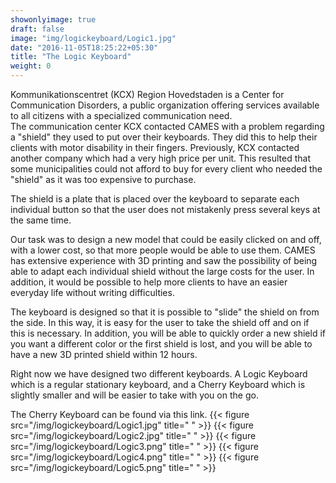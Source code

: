 ```yaml
---
showonlyimage: true
draft: false
image: "img/logickeyboard/Logic1.jpg"
date: "2016-11-05T18:25:22+05:30"
title: "The Logic Keyboard"
weight: 0
---
```


Kommunikationscentret (KCX) Region Hovedstaden is a Center for Communication Disorders, a public organization offering services available to all citizens with a specialized communication need.  
The communication center KCX contacted CAMES with a problem regarding a "shield" they used to put over their keyboards. They did this to help their clients with motor disability in their fingers.
Previously, KCX contacted another company which had a very high price per unit. This resulted that some municipalities could not afford to buy for every client who needed the "shield" as it was too expensive to purchase.

The shield is a plate that is placed over the keyboard to separate each individual button so that the user does not mistakenly press several keys at the same time.

Our task was to design a new model that could be easily clicked on and off, with a lower cost, so that more people would be able to use them. CAMES has extensive experience with 3D printing and saw the possibility of being able to adapt each individual shield without the large costs for the user. In addition, it would be possible to help more clients to have an easier everyday life without writing difficulties.

The keyboard is designed so that it is possible to "slide" the shield on from the side. In this way, it is easy for the user to take the shield off and on if this is necessary. In addition, you will be able to quickly order a new shield if you want a different color or the first shield is lost, and you will be able to have a new 3D printed shield within 12 hours.

Right now we have designed two different keyboards. A Logic Keyboard which is a regular stationary keyboard, and a Cherry Keyboard which is slightly smaller and will be easier to take with you on the go.

The Cherry Keyboard can be found via this link.
{{< figure src="/img/logickeyboard/Logic1.jpg" title=" " >}}
{{< figure src="/img/logickeyboard/Logic2.jpg" title=" " >}}
{{< figure src="/img/logickeyboard/Logic3.png" title=" " >}}
{{< figure src="/img/logickeyboard/Logic4.png" title=" " >}}
{{< figure src="/img/logickeyboard/Logic5.png" title=" " >}}
